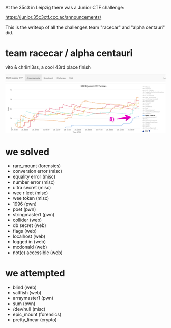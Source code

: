 At the 35c3 in Leipzig there was a Junior CTF challenge:

https://junior.35c3ctf.ccc.ac/announcements/

This is the writeup of all the challenges team "racecar" and "alpha centauri" did.


# team racecar / alpha centauri

vito & ch4inl3ss, a cool 43rd place finish

![image of scores](/2018-12-29-20-01-58.png)

# we solved

* rare_mount (forensics)
* conversion error (misc)
* equality error (misc)
* number error (misc)
* ultra secret (misc)
* wee r leet (misc)
* wee token (misc)
* 1996 (pwn)
* poet (pwn)
* stringmaster1 (pwn)
* collider (web)
* db secret (web)
* flags (web)
* localhost (web)
* logged in (web)
* mcdonald (web)
* not(e) accessible (web)

# we attempted

* blind (web)
* saltfish (web)
* arraymaster1 (pwn)
* sum (pwn)
* /dev/null (misc)
* epic_mount (forensics)
* pretty_linear (crypto)
